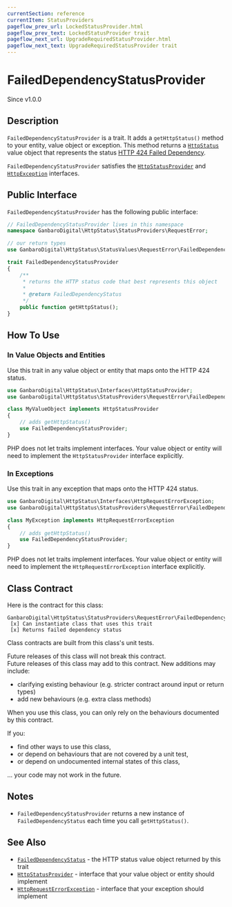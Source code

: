 ```yaml
---
currentSection: reference
currentItem: StatusProviders
pageflow_prev_url: LockedStatusProvider.html
pageflow_prev_text: LockedStatusProvider trait
pageflow_next_url: UpgradeRequiredStatusProvider.html
pageflow_next_text: UpgradeRequiredStatusProvider trait
---
```


# FailedDependencyStatusProvider

<div class="callout info">
Since v1.0.0
</div>

## Description

`FailedDependencyStatusProvider` is a trait. It adds a `getHttpStatus()` method to your entity, value object or exception. This method returns a [`HttpStatus`](../Interfaces/HttpStatus.html) value object that represents the status [HTTP 424 Failed Dependency](../StatusValues/FailedDependencyStatus.html).

`FailedDependencyStatusProvider` satisfies the [`HttpStatusProvider`](../Interfaces/HttpStatusProvider.html) and [`HttpException`](../Interfaces/HttpException) interfaces.

## Public Interface

`FailedDependencyStatusProvider` has the following public interface:

```php
// FailedDependencyStatusProvider lives in this namespace
namespace GanbaroDigital\HttpStatus\StatusProviders\RequestError;

// our return types
use GanbaroDigital\HttpStatus\StatusValues\RequestError\FailedDependencyStatus;

trait FailedDependencyStatusProvider
{
    /**
     * returns the HTTP status code that best represents this object
     *
     * @return FailedDependencyStatus
     */
    public function getHttpStatus();
}
```

## How To Use

### In Value Objects and Entities

Use this trait in any value object or entity that maps onto the HTTP 424 status.

```php
use GanbaroDigital\HttpStatus\Interfaces\HttpStatusProvider;
use GanbaroDigital\HttpStatus\StatusProviders\RequestError\FailedDependencyStatusProvider;

class MyValueObject implements HttpStatusProvider
{
    // adds getHttpStatus()
    use FailedDependencyStatusProvider;
}
```

PHP does not let traits implement interfaces. Your value object or entity will need to implement the `HttpStatusProvider` interface explicitly.

### In Exceptions

Use this trait in any exception that maps onto the HTTP 424 status.

```php
use GanbaroDigital\HttpStatus\Interfaces\HttpRequestErrorException;
use GanbaroDigital\HttpStatus\StatusProviders\RequestError\FailedDependencyStatusProvider;

class MyException implements HttpRequestErrorException
{
    // adds getHttpStatus()
    use FailedDependencyStatusProvider;
}
```

PHP does not let traits implement interfaces. Your value object or entity will need to implement the `HttpRequestErrorException` interface explicitly.

## Class Contract

Here is the contract for this class:

    GanbaroDigital\HttpStatus\StatusProviders\RequestError\FailedDependencyStatusProvider
     [x] Can instantiate class that uses this trait
     [x] Returns failed dependency status

Class contracts are built from this class's unit tests.

<div class="callout success">
Future releases of this class will not break this contract.
</div>

<div class="callout info" markdown="1">
Future releases of this class may add to this contract. New additions may include:

* clarifying existing behaviour (e.g. stricter contract around input or return types)
* add new behaviours (e.g. extra class methods)
</div>

<div class="callout warning" markdown="1">
When you use this class, you can only rely on the behaviours documented by this contract.

If you:

* find other ways to use this class,
* or depend on behaviours that are not covered by a unit test,
* or depend on undocumented internal states of this class,

... your code may not work in the future.
</div>

## Notes

* `FailedDependencyStatusProvider` returns a new instance of `FailedDependencyStatus` each time you call `getHttpStatus()`.

## See Also

* [`FailedDependencyStatus`](../StatusValues/FailedDependencyStatus.html) - the HTTP status value object returned by this trait
* [`HttpStatusProvider`](../Interfaces/HttpStatusProvider.html) - interface that your value object or entity should implement
* [`HttpRequestErrorException`](../Interfaces/HttpRequestErrorException.html) - interface that your exception should implement
